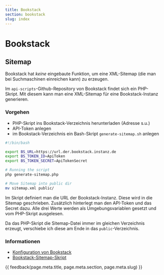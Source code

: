 ```yaml
---
title: Bookstack
section: bookstack
slug: index
---
```



# Bookstack


## Sitemap

Bookstack hat *keine* eingebaute Funktion, um eine XML-Sitemap (die man bei Suchmaschinen einreichen kann) zu erzeugen.
 
Im `api-scripts`-Github-Repository von Bookstack findet sich ein PHP-Skript. Mit diesem kann man eine XML-Sitemap für eine Bookstack-Instanz generieren.

### Vorgehen

- PHP-Skript ins Bookstack-Verzeichnis herunterladen (Adresse s.u.)
- API-Token anlegen
- im Bookstack-Verzeichnis ein Bash-Skript `generate-sitemap.sh` anlegen

```bash
#!/bin/bash

export BS_URL=https://url.der.bookstack.instanz.de
export BS_TOKEN_ID=ApiToken
export BS_TOKEN_SECRET=ApiTokenSecret

# Running the script
php generate-sitemap.php

# Move Sitemap into public dir
mv sitemap.xml public/
```

Im Skript definiert man die URL der Bookstack-Instanz. Diese wird in die Sitemap geschrieben. Zusätzlich hinterlegt man den API-Token und das Secret dazu. Alle drei Werte werden als Umgebungsvariablen gesetzt und vom PHP-Skript ausgelesen.

Da das PHP-Skript die Sitemap-Datei immer im gleichen Verzeichnis erzeugt, verschiebe ich diese am Ende in das `public`-Verzeichnis.

### Informationen

* [Konfiguration von Bookstack](konfiguration)
* [Bookstack-Sitemap-Skript](https://github.com/BookStackApp/api-scripts/tree/main/php-generate-sitemap)

{{ feedback(page.meta.title, page.meta.section, page.meta.slug) }}
